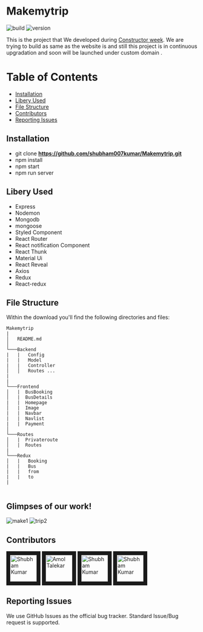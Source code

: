 
# Makemytrip

![build](https://img.shields.io/travis/USER/REPO.svg) ![version](https://img.shields.io/badge/version-1.0.0-blue.svg)  
<!--- ![Product Presentation Image](public/cover.png) --> 
This is the project that We developed  during [Constructor week](https://www.makemytrip.com/bus-tickets/). We are trying to build as same as the website is and  still this project is in continuous upgradation and soon will be launched under custom domain .
# Table of Contents

* [Installation](#installation)
* [Libery Used](#libery-used)
* [File Structure](#file-structure)
* [Contributors](#contributors)
* [Reporting Issues](#reporting-issues)


## Installation

* git clone **https://github.com/shubham007kumar/Makemytrip.git** 
* npm install
* npm start
* npm run server

## Libery Used

* Express
* Nodemon
* Mongodb
* mongoose
* Styled Component
* React Router
* React notification Component
* React Thunk
* Material Ui
* React Reveal
* Axios
* Redux
* React-redux

## File Structure

Within the download you'll find the following directories and files:

```
Makemytrip
|
│   README.md 
│
└───Backend
|   |   Config
|   |   Model
|   |   Controller
│   │   Routes ...
|
|
└───Frontend
│   |  BusBooking
│   |  BusDetails
|   |  Homepage
│   |  Image
|   |  Navbar
|   |  Navlist
|   |  Payment
│ 
└───Routes
│   |  Privateroute
│   |  Routes
|    
└───Redux 
│   |   Booking
|   |   Bus
|   |   from
|   |   to  
|  
    
```  

## Glimpses of our work!

 ![make1](https://user-images.githubusercontent.com/34106521/126891350-11bb7d81-0619-4f8c-88f2-882f690d5b48.PNG)
 ![trip2](https://user-images.githubusercontent.com/34106521/126891706-0203df94-d8be-4019-857a-1de1e640925e.PNG)


## Contributors

<a href="../../../../00shalini" target="_blank"><img src="https://avatars.githubusercontent.com/u/61345989?v=4" alt="Shubham Kumar" width="70" height="70" border="10" /></a>
<a href="../../../../Amol-Talekar" target="_blank"><img src="https://avatars.githubusercontent.com/u/76869468?v=4" alt="Amol Talekar" width="70" height="70" border="10" /></a> 
<a href="../../../../info-vivekranjan" target="_blank"><img src="https://avatars.githubusercontent.com/u/75258584?v=4" alt="Shubham Kumar" width="70" height="70" border="10" /></a>
<a href="../../../../shubham007kumar" target="_blank"><img src="https://avatars1.githubusercontent.com/u/34106521?s=460&v=4" alt="Shubham Kumar" width="70" height="70" border="10" /></a>


 

## Reporting Issues

We use GitHub Issues as the official bug tracker. Standard Issue/Bug request is supported.

